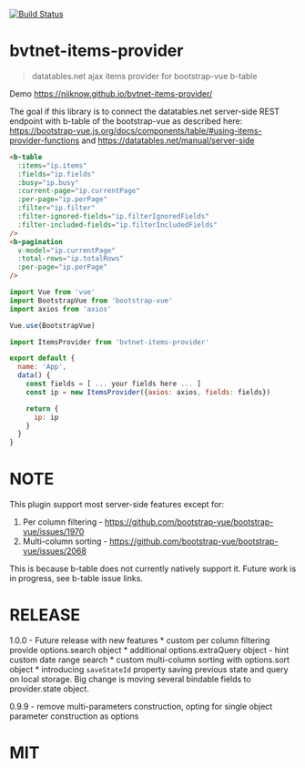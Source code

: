 [![Build Status](https://travis-ci.org/niiknow/bvtnet-items-provider.svg?branch=master)](https://travis-ci.org/niiknow/bvtnet-items-provider)
# bvtnet-items-provider
> datatables.net ajax items provider for bootstrap-vue b-table

Demo https://niiknow.github.io/bvtnet-items-provider/

The goal if this library is to connect the datatables.net server-side REST endpoint with b-table of the bootstrap-vue as described here:
https://bootstrap-vue.js.org/docs/components/table/#using-items-provider-functions and
https://datatables.net/manual/server-side

```html
<b-table 
  :items="ip.items"
  :fields="ip.fields"
  :busy="ip.busy"
  :current-page="ip.currentPage"
  :per-page="ip.perPage"
  :filter="ip.filter"
  :filter-ignored-fields="ip.filterIgnoredFields"
  :filter-included-fields="ip.filterIncludedFields"
/>
<b-pagination
  v-model="ip.currentPage"
  :total-rows="ip.totalRows"
  :per-page="ip.perPage"
/>
```

```js
import Vue from 'vue'
import BootstrapVue from 'bootstrap-vue'
import axios from 'axios'

Vue.use(BootstrapVue)

import ItemsProvider from 'bvtnet-items-provider'

export default {
  name: 'App',
  data() {
    const fields = [ ... your fields here ... ]
    const ip = new ItemsProvider({axios: axios, fields: fields})

    return {
      ip: ip
    }
  }
}
````
# NOTE
This plugin support most server-side features except for:

1. Per column filtering - https://github.com/bootstrap-vue/bootstrap-vue/issues/1970
2. Multi-column sorting - https://github.com/bootstrap-vue/bootstrap-vue/issues/2068

This is because b-table does not currently natively support it.  Future work is in progress, see b-table issue links.

# RELEASE
1.0.0 - Future release with new features
    * custom per column filtering provide options.search object
    * additional options.extraQuery object - hint custom date range search
    * custom multi-column sorting with options.sort object
    * introducing `saveStateId` property saving previous state and query on local storage.  Big change is moving several bindable fields to provider.state object.

0.9.9 - remove multi-parameters construction, opting for single object parameter construction as options

# MIT
